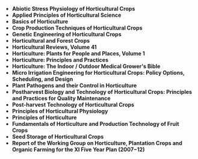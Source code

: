 
<ul>
  
 <li><b><a target="_blank" href="https://github.com/manjunath5496/Horticulture-Books/blob/master/hort (1).pdf" style="text-decoration:none;">Abiotic Stress Physiology of Horticultural Crops</a></b></li>
  
<li><b><a target="_blank" href="https://github.com/manjunath5496/Horticulture-Books/blob/master/hort (2).pdf" style="text-decoration:none;">Applied Principles of Horticultural Science</a></b></li>

<li><b><a target="_blank" href="https://github.com/manjunath5496/Horticulture-Books/blob/master/hort (3).rar" style="text-decoration:none;">Basics of Horticulture</a></b></li>                         
  <li><b><a target="_blank" href="https://github.com/manjunath5496/Horticulture-Books/blob/master/hort (4).pdf" style="text-decoration:none;">Crop Production Techniques of Horticultural Crops</a></b></li>  
     <li><b><a target="_blank" href="https://github.com/manjunath5496/Horticulture-Books/blob/master/hort (5).pdf" style="text-decoration:none;">Genetic Engineering of Horticultural Crops</a></b></li>  
   <li><b><a target="_blank" href="https://github.com/manjunath5496/Horticulture-Books/blob/master/hort (6).pdf" style="text-decoration:none;">Horticultural and Forest Crops</a></b></li>  
                                             

 <li><b><a target="_blank" href="https://github.com/manjunath5496/Horticulture-Books/blob/master/hort (7).pdf" style="text-decoration:none;">Horticultural Reviews, Volume 41</a></b></li>
  
<li><b><a target="_blank" href="https://github.com/manjunath5496/Horticulture-Books/blob/master/hort (8).pdf" style="text-decoration:none;">Horticulture: Plants for People and Places, Volume 1</a></b></li>

<li><b><a target="_blank" href="https://github.com/manjunath5496/Horticulture-Books/blob/master/hort (9).pdf" style="text-decoration:none;">Horticulture: Principles and Practices</a></b></li>                         
  <li><b><a target="_blank" href="https://github.com/manjunath5496/Horticulture-Books/blob/master/hort (10).rar" style="text-decoration:none;">Horticulture: The Indoor / Outdoor Medical Grower's Bible</a></b></li>  
     <li><b><a target="_blank" href="https://github.com/manjunath5496/Horticulture-Books/blob/master/hort (11).pdf" style="text-decoration:none;">Micro Irrigation Engineering for Horticultural Crops: Policy Options, Scheduling, and Design</a></b></li>  
   <li><b><a target="_blank" href="https://github.com/manjunath5496/Horticulture-Books/blob/master/hort (12).pdf" style="text-decoration:none;">Plant Pathogens and their Control in Horticulture</a></b></li>  
                                             
<li><b><a target="_blank" href="https://github.com/manjunath5496/Horticulture-Books/blob/master/hort (13).pdf" style="text-decoration:none;">Postharvest Biology and Technology of Horticultural Crops: Principles and Practices for Quality Maintenance</a></b></li>                         
  <li><b><a target="_blank" href="https://github.com/manjunath5496/Horticulture-Books/blob/master/hort (14).pdf" style="text-decoration:none;">Post-harvest Technology of Horticultural Crops</a></b></li>  
     <li><b><a target="_blank" href="https://github.com/manjunath5496/Horticulture-Books/blob/master/hort (15).pdf" style="text-decoration:none;">Principles of Horticultural Physiology</a></b></li>  
   <li><b><a target="_blank" href="https://github.com/manjunath5496/Horticulture-Books/blob/master/hort (16).pdf" style="text-decoration:none;">Principles of Horticulture</a></b></li>  
                                             
  <li><b><a target="_blank" href="https://github.com/manjunath5496/Horticulture-Books/blob/master/hort (17).pdf" style="text-decoration:none;">Fundamentals of Horticulture and Production Technology of Fruit Crops</a></b></li>  
     <li><b><a target="_blank" href="https://github.com/manjunath5496/Horticulture-Books/blob/master/hort (18).pdf" style="text-decoration:none;">Seed Storage of Horticultural Crops</a></b></li>  
   <li><b><a target="_blank" href="https://github.com/manjunath5496/Horticulture-Books/blob/master/hort (19).pdf" style="text-decoration:none;">Report of the Working Group on Horticulture, Plantation Crops and Organic Farming for the XI Five Year Plan (2007&minus;12)</a></b></li>  

  
 





</ul>
